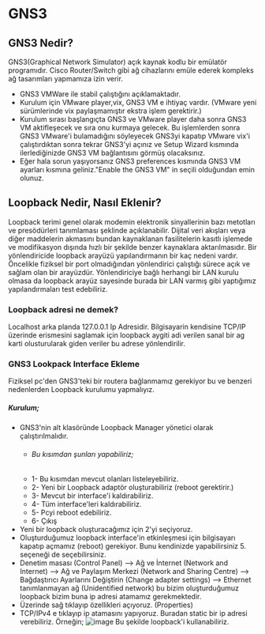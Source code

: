 # GNS3


## GNS3 Nedir?
GNS3(Graphical Network Simulator) açık kaynak kodlu bir emülatör  programıdır. Cisco Router/Switch gibi ağ cihazlarını emüle ederek kompleks ağ tasarımları yapmamıza izin verir.
-  GNS3 VMWare ile stabil çalıştığını açıklamaktadır.
-  Kurulum için VMware player,vix, GNS3 VM e ihtiyaç vardır. (VMware yeni sürümlerinde vix paylaşmamıştır ekstra işlem gerektirir.)
-  Kurulum sırası başlangıçta GNS3 ve VMware player daha sonra GNS3 VM aktifleşecek ve sıra onu kurmaya gelecek. Bu işlemlerden sonra GNS3 VMware'i bulamadığını söyleyecek GNS3yi kapatıp VMware vix'i çalıştırdıktan sonra tekrar GNS3'yi açınız ve Setup Wizard kısmında ilerlediğinizde GNS3 VM bağlantısını görmüş olacaksınız.
-  Eğer hala sorun yaşıyorsanız GNS3 preferences kısmında GNS3 VM ayarları kısmına geliniz."Enable the GNS3 VM" in seçili olduğundan emin olunuz.

## Loopback Nedir, Nasıl Eklenir?
 
 Loopback terimi genel olarak modemin elektronik sinyallerinin bazı metotları ve presödürleri tanımlaması şeklinde açıklanabilir. Dijital veri akışları veya diğer maddelerin akmasını bundan kaynaklanan fasilitelerin kasıtlı işlemede ve modifikasyon dışında hızlı bir şekilde benzer kaynaklara aktarılmasıdır.
 Bir yönlendiricide loopback arayüzü yapılandırmanın bir kaç nedeni vardır. Öncelikle fiziksel bir port olmadığından yönlendirici çalıştığı sürece açık ve sağlam olan bir arayüzdür. Yönlendiriciye bağlı herhangi bir LAN kurulu olmasa da loopback arayüz sayesinde burada bir LAN varmış gibi yaptığımız yapılandırmaları test edebiliriz. 
 
 ### Loopback adresi ne demek?
Localhost arka planda 127.0.0.1 Ip Adresidir. Bilgisayarin kendisine TCP/IP üzerinde erismesini saglamak için loopback aygiti adi verilen sanal bir ag karti olusturularak giden veriler bu adrese yönlendirilir.

### GNS3 Lookpack Interface Ekleme
 Fiziksel pc'den GNS3'teki bir routera bağlanmamız gerekiyor bu ve benzeri nedenlerden Loopback kurulumu yapmalıyız. 
##### Kurulum;
 - GNS3'nin alt klasöründe Loopback Manager yönetici olarak çalıştırılmalıdır.
   - ###### Bu kısımdan şunları yapabiliriz;
   - 1- Bu kısımdan mevcut olanları listeleyebiliriz.
   - 2- Yeni bir Loopback adaptör oluşturabiliriz (reboot gerektirir.)
   - 3- Mevcut bir interface'i kaldırabiliriz.
   - 4- Tüm interface'leri kaldırabiliriz.
   - 5- Pcyi reboot edebiliriz.
   - 6- Çıkış
- Yeni bir loopback oluşturacağımız için 2'yi seçiyoruz.
- Oluşturduğumuz loopback interface'in etkinleşmesi için bilgisayarı kapatıp açmamız (reboot) gerekiyor. Bunu kendinizde yapabilirsiniz 5. seçeneği de seçebilirsiniz.
- Denetim masası (Control Panel) --> Ağ ve İnternet (Network and Internet) --> Ağ ve Paylaşım Merkezi (Network and Sharing Centre) --> Bağdaştırıcı Ayarlarını Değiştirin (Change adapter settings) --> Ethernet tanımlanmayan ağ (Unidentified network) bu bizim oluşturduğumuz loopback bizim buna ip adresi atamamız gerekmektedir.
- Üzerinde sağ tıklayıp özellikleri açıyoruz. (Properties)
- TCP/IPv4 e tıklayıp ip atamasını yapıyoruz. Buradan static bir ip adresi verebiliriz. Örneğin;
 ![image](https://user-images.githubusercontent.com/45692102/127765481-ddeea883-659e-4b1b-84a9-44cbcd8b8786.png)
Bu şekilde loopback'i kullanabiliriz.
 


